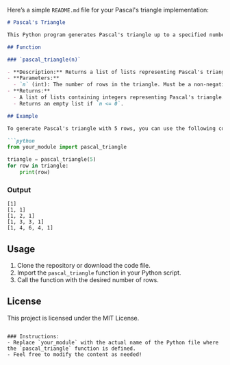 Here’s a simple `README.md` file for your Pascal's triangle implementation:

```markdown
# Pascal's Triangle

This Python program generates Pascal's triangle up to a specified number of rows.

## Function

### `pascal_triangle(n)`

- **Description:** Returns a list of lists representing Pascal's triangle with `n` rows.
- **Parameters:**
  - `n` (int): The number of rows in the triangle. Must be a non-negative integer.
- **Returns:**
  - A list of lists containing integers representing Pascal's triangle.
  - Returns an empty list if `n <= 0`.

## Example

To generate Pascal's triangle with 5 rows, you can use the following code:

```python
from your_module import pascal_triangle

triangle = pascal_triangle(5)
for row in triangle:
    print(row)
```

### Output

```
[1]
[1, 1]
[1, 2, 1]
[1, 3, 3, 1]
[1, 4, 6, 4, 1]
```

## Usage

1. Clone the repository or download the code file.
2. Import the `pascal_triangle` function in your Python script.
3. Call the function with the desired number of rows.

## License

This project is licensed under the MIT License.
```

### Instructions:
- Replace `your_module` with the actual name of the Python file where the `pascal_triangle` function is defined.
- Feel free to modify the content as needed!